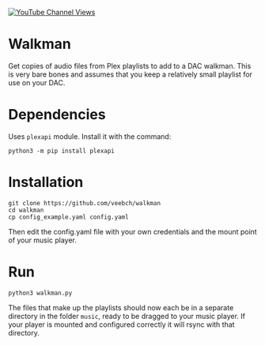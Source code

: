 [![YouTube Channel Views](https://img.shields.io/youtube/channel/views/UCz5BOU9J9pB_O0B8-rDjCWQ?label=YouTube&style=social)](https://www.youtube.com/channel/UCz5BOU9J9pB_O0B8-rDjCWQ)

# Walkman

Get copies of audio files from Plex playlists to add to a DAC walkman. This is very bare bones and assumes that you keep a relatively small playlist for use on your DAC.

# Dependencies

Uses `plexapi` module. Install it with the command:

    python3 -m pip install plexapi

# Installation 

    git clone https://github.com/veebch/walkman
    cd walkman
    cp config_example.yaml config.yaml
    
Then edit the config.yaml file with your own credentials and the mount point of your music player.

# Run 

`python3 walkman.py`

The files that make up the playlists should now each be in a separate directory in the folder `music`, ready to be dragged to your music player. If your player is mounted and configured correctly it will rsync with that directory.

